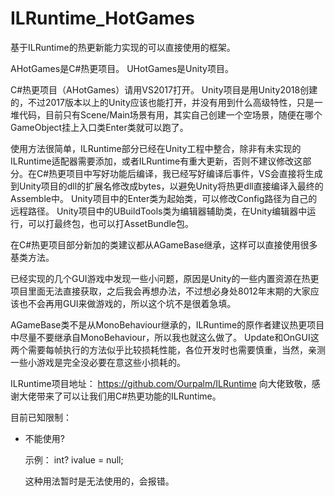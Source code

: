 # ILRuntime_HotGames
基于ILRuntime的热更新能力实现的可以直接使用的框架。

AHotGames是C#热更项目。
UHotGames是Unity项目。

C#热更项目（AHotGames）请用VS2017打开。
Unity项目是用Unity2018创建的，不过2017版本以上的Unity应该也能打开，并没有用到什么高级特性，只是一堆代码，目前只有Scene/Main场景有用，其实自己创建一个空场景，随便在哪个GameObject挂上入口类Enter类就可以跑了。

使用方法很简单，ILRuntime部分已经在Unity工程中整合，除非有未实现的ILRuntime适配器需要添加，或者ILRuntime有重大更新，否则不建议修改这部分。在C#热更项目中写好功能后编译，我已经写好编译后事件，VS会直接将生成到Unity项目的dll的扩展名修改成bytes，以避免Unity将热更dll直接编译入最终的Assemble中。
Unity项目中的Enter类为起始类，可以修改Config路径为自己的远程路径。
Unity项目中的UBuildTools类为编辑器辅助类，在Unity编辑器中运行，可以打最终包，也可以打AssetBundle包。

在C#热更项目部分新加的类建议都从AGameBase继承，这样可以直接使用很多基类方法。

已经实现的几个GUI游戏中发现一些小问题，原因是Unity的一些内置资源在热更项目里面无法直接获取，之后我会再想办法，不过想必身处8012年末期的大家应该也不会再用GUI来做游戏的，所以这个坑不是很着急填。

AGameBase类不是从MonoBehaviour继承的，ILRuntime的原作者建议热更项目中尽量不要继承自MonoBehaviour，所以我也就这么做了。 Update和OnGUI这两个需要每帧执行的方法似乎比较损耗性能，各位开发时也需要慎重，当然，亲测一些小游戏是完全没必要在意这些小损耗的。

ILRuntime项目地址：
https://github.com/Ourpalm/ILRuntime
向大佬致敬，感谢大佬带来了可以让我们用C#热更功能的ILRuntime。

目前已知限制：
 - 不能使用? 
 
	示例： int? ivalue = null;

	这种用法暂时是无法使用的，会报错。